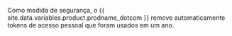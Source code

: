 Como medida de segurança, o {{ site.data.variables.product.prodname_dotcom }}  remove automaticamente tokens de acesso pessoal que foram usados em um ano.
